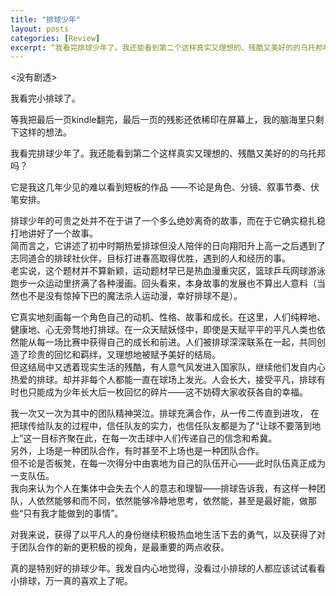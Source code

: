 ```yaml
---
title: "排球少年"
layout: posts
categories: [Review]
excerpt: “我看完排球少年了。我还能看到第二个这样真实又理想的、残酷又美好的的乌托邦吗？”
---
```


\<没有剧透\>

我看完小排球了。

等我把最后一页kindle翻完，最后一页的残影还依稀印在屏幕上，我的脑海里只剩下这样的想法。

我看完排球少年了。我还能看到第二个这样真实又理想的、残酷又美好的的乌托邦吗？

它是我这几年少见的难以看到短板的作品 ——不论是角色、分镜、叙事节奏、伏笔安排。

排球少年的可贵之处并不在于讲了一个多么绝妙离奇的故事，而在于它确实稳扎稳打地讲好了一个故事。  
简而言之，它讲述了初中时期热爱排球但没人陪伴的日向翔阳升上高一之后遇到了志同道合的排球社伙伴，目标打进春高取得优胜，遇到的人和经历的事。  
老实说，这个题材并不算新颖，运动题材早已是热血漫重灾区，篮球乒乓网球游泳跑步一众运动里挤满了各种漫画。回头看来，本身故事的发展也不算出人意料（当然也不是没有惊掉下巴的魔法杀人运动漫，幸好排球不是）。   

它真实地刻画每一个角色自己的动机、性格、故事和成长。在这里，人们纯粹地、健康地、心无旁骛地打排球。在一众天赋妖怪中，即使是天赋平平的平凡人类也依然能从每一场比赛中获得自己的成长和前进。人们被排球深深联系在一起，共同创造了珍贵的回忆和羁绊，又理想地被赋予美好的结局。  
但这结局中又透着现实生活的残酷，有人意气风发进入国家队，继续他们发自内心热爱的排球。却并非每个人都能一直在球场上发光。人会长大，接受平凡，排球有时也只能成为少年长大后一枚回忆的碎片——这不妨碍大家收获各自的幸福。  
 
我一次又一次为其中的团队精神哭泣。排球充满合作，从一传二传直到进攻， 在把球传给队友的过程中，信任队友的实力，也信任队友都是为了“让球不要落到地上”这一目标齐聚在此，在每一次击球中人们传递自己的信念和希冀。  
另外，上场是一种团队合作，有时甚至不上场也是一种团队合作。  
但不论是否板凳，在每一次得分中由衷地为自己的队伍开心——此时队伍真正成为一支队伍。  
我向来认为个人在集体中会失去个人的意志和理智——排球告诉我，有这样一种团队，人依然能够和而不同，依然能够冷静地思考，依然能，甚至是最好能，做那些“只有我才能做到的事情”。  

对我来说，获得了以平凡人的身份继续积极热血地生活下去的勇气，以及获得了对于团队合作的新的更积极的视角，是最重要的两点收获。  

真的是特别好的排球少年。我发自内心地觉得，没看过小排球的人都应该试试看看小排球，万一真的喜欢上了呢。  

